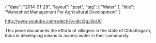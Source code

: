 {
   "date": "2014-01-29",
   "layout": "post",
   "tag": [
      "Water"
   ],
   "title": "Watershed Management For Agricultural Development"
}

http://www.youtube.com/watch?v=dIcI3gJ0pU0  

This piece documents the efforts of villagers in the state of Chhattisgarh, India in developing means to access water in their community.